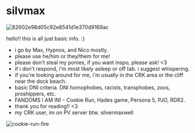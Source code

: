 # silvmax
![82602e98d05c92e8541d1e370d9169ac](https://github.com/user-attachments/assets/508bc273-3d2e-44cc-b506-f945a237de02)

hello!! this is all just basic info. :}
* i go by Max, Hypnos, and Nico mostly.
* please use he/him or they/them for me!
* please don't steal my ponies, if you want inspo, please ask! <3
* if i don't respond, i'm most likely asleep or off tab. i suggest whispering.
* if you're looking around for me, i'm usually in the CRK area or the cliff near the dock beach.
* basic DNI criteria. DNI homophobes, racists, transphobes, zoos, proshippers, etc.
* FANDOMS I AM IN! - Cookie Run, Hades game, Persona 5, PJO, RDR2.
* thank you for reading!! <3
* my CRK user, im on PV server btw. silvermaxwell

![cookie-run-fire](https://github.com/user-attachments/assets/312a92b0-be69-406f-b54e-c88e97cbe7a4)
